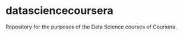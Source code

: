 datasciencecoursera
===================

Repository for the purposes of the Data Science courses of Coursera.
